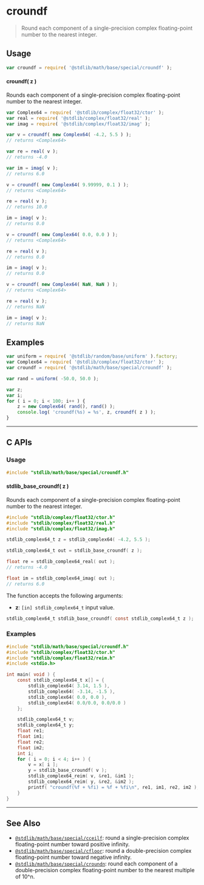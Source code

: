 <!--

@license Apache-2.0

Copyright (c) 2024 The Stdlib Authors.

Licensed under the Apache License, Version 2.0 (the "License");
you may not use this file except in compliance with the License.
You may obtain a copy of the License at

   http://www.apache.org/licenses/LICENSE-2.0

Unless required by applicable law or agreed to in writing, software
distributed under the License is distributed on an "AS IS" BASIS,
WITHOUT WARRANTIES OR CONDITIONS OF ANY KIND, either express or implied.
See the License for the specific language governing permissions and
limitations under the License.

-->

# croundf

> Round each component of a single-precision complex floating-point number to the nearest integer.

<section class="usage">

## Usage

```javascript
var croundf = require( '@stdlib/math/base/special/croundf' );
```

#### croundf( z )

Rounds each component of a single-precision complex floating-point number to the nearest integer.

```javascript
var Complex64 = require( '@stdlib/complex/float32/ctor' );
var real = require( '@stdlib/complex/float32/real' );
var imag = require( '@stdlib/complex/float32/imag' );

var v = croundf( new Complex64( -4.2, 5.5 ) );
// returns <Complex64>

var re = real( v );
// returns -4.0

var im = imag( v );
// returns 6.0

v = croundf( new Complex64( 9.99999, 0.1 ) );
// returns <Complex64>

re = real( v );
// returns 10.0

im = imag( v );
// returns 0.0

v = croundf( new Complex64( 0.0, 0.0 ) );
// returns <Complex64>

re = real( v );
// returns 0.0

im = imag( v );
// returns 0.0

v = croundf( new Complex64( NaN, NaN ) );
// returns <Complex64>

re = real( v );
// returns NaN

im = imag( v );
// returns NaN
```

</section>

<!-- /.usage -->

<section class="examples">

## Examples

<!-- eslint no-undef: "error" -->

```javascript
var uniform = require( '@stdlib/random/base/uniform' ).factory;
var Complex64 = require( '@stdlib/complex/float32/ctor' );
var croundf = require( '@stdlib/math/base/special/croundf' );

var rand = uniform( -50.0, 50.0 );

var z;
var i;
for ( i = 0; i < 100; i++ ) {
    z = new Complex64( rand(), rand() );
    console.log( 'croundf(%s) = %s', z, croundf( z ) );
}
```

</section>

<!-- /.examples -->

<!-- C interface documentation. -->

* * *

<section class="c">

## C APIs

<!-- Section to include introductory text. Make sure to keep an empty line after the intro `section` element and another before the `/section` close. -->

<section class="intro">

</section>

<!-- /.intro -->

<!-- C usage documentation. -->

<section class="usage">

### Usage

```c
#include "stdlib/math/base/special/croundf.h"
```

#### stdlib_base_croundf( z )

Rounds each component of a single-precision complex floating-point number to the nearest integer.

```c
#include "stdlib/complex/float32/ctor.h"
#include "stdlib/complex/float32/real.h"
#include "stdlib/complex/float32/imag.h"

stdlib_complex64_t z = stdlib_complex64( -4.2, 5.5 );

stdlib_complex64_t out = stdlib_base_croundf( z );

float re = stdlib_complex64_real( out );
// returns -4.0

float im = stdlib_complex64_imag( out );
// returns 6.0
```

The function accepts the following arguments:

-   **z**: `[in] stdlib_complex64_t` input value.

```c
stdlib_complex64_t stdlib_base_croundf( const stdlib_complex64_t z );
```

</section>

<!-- /.usage -->

<!-- C API usage notes. Make sure to keep an empty line after the `section` element and another before the `/section` close. -->

<section class="notes">

</section>

<!-- /.notes -->

<!-- C API usage examples. -->

<section class="examples">

### Examples

```c
#include "stdlib/math/base/special/croundf.h"
#include "stdlib/complex/float32/ctor.h"
#include "stdlib/complex/float32/reim.h"
#include <stdio.h>

int main( void ) {
    const stdlib_complex64_t x[] = {
        stdlib_complex64( 3.14, 1.5 ),
        stdlib_complex64( -3.14, -1.5 ),
        stdlib_complex64( 0.0, 0.0 ),
        stdlib_complex64( 0.0/0.0, 0.0/0.0 )
    };

    stdlib_complex64_t v;
    stdlib_complex64_t y;
    float re1;
    float im1;
    float re2;
    float im2;
    int i;
    for ( i = 0; i < 4; i++ ) {
        v = x[ i ];
        y = stdlib_base_croundf( v );
        stdlib_complex64_reim( v, &re1, &im1 );
        stdlib_complex64_reim( y, &re2, &im2 );
        printf( "croundf(%f + %fi) = %f + %fi\n", re1, im1, re2, im2 );
    }
}
```

</section>

<!-- /.examples -->

</section>

<!-- /.c -->

<!-- Section for related `stdlib` packages. Do not manually edit this section, as it is automatically populated. -->

<section class="related">

* * *

## See Also

-   <span class="package-name">[`@stdlib/math/base/special/cceilf`][@stdlib/math/base/special/cceilf]</span><span class="delimiter">: </span><span class="description">round a single-precision complex floating-point number toward positive infinity.</span>
-   <span class="package-name">[`@stdlib/math/base/special/cfloor`][@stdlib/math/base/special/cfloor]</span><span class="delimiter">: </span><span class="description">round a double-precision complex floating-point number toward negative infinity.</span>
-   <span class="package-name">[`@stdlib/math/base/special/croundn`][@stdlib/math/base/special/croundn]</span><span class="delimiter">: </span><span class="description">round each component of a double-precision complex floating-point number to the nearest multiple of 10^n.</span>

</section>

<!-- /.related -->

<!-- Section for all links. Make sure to keep an empty line after the `section` element and another before the `/section` close. -->

<section class="links">

<!-- <related-links> -->

[@stdlib/math/base/special/cceilf]: https://github.com/stdlib-js/math/tree/main/base/special/cceilf

[@stdlib/math/base/special/cfloor]: https://github.com/stdlib-js/math/tree/main/base/special/cfloor

[@stdlib/math/base/special/croundn]: https://github.com/stdlib-js/math/tree/main/base/special/croundn

<!-- </related-links> -->

</section>

<!-- /.links -->
